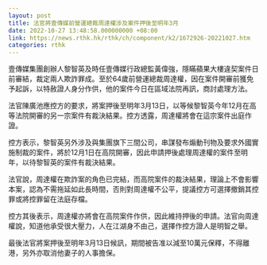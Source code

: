 ```yaml
---
layout: post
title: 法官將壹傳媒前營運總裁周達權涉及案件押後至明年3月
date: 2022-10-27 13:48:58.000000000 +08:00
link: https://news.rthk.hk/rthk/ch/component/k2/1672926-20221027.htm
categories: rthk
---
```


壹傳媒集團創辦人黎智英及時任壹傳媒行政總監黃偉強，隱瞞蘋果大樓違契案件日前審結，裁定兩人欺詐罪成。至於64歲前營運總裁周達權，因在案件開審前獲免予起訴，以特赦證人身分作供，他的案件今日在區域法院再訊，商討處理方法。

法官陳廣池應控方的要求，將案押後至明年3月13日，以等候黎智英今年12月在高等法院開審的另一宗案件有裁決結果。控方透露，周達權將會在這宗案件出庭作證。

控方表示，黎智英另外涉及與集團旗下三間公司，串謀發布煽動刊物及要求外國實施制裁的案件，將於12月1日在高院開審，因此申請押後處理周達權的案件至明年，以待黎智英的案件有裁決結果。

法官說，周達權在欺詐案的角色已完結，而高院案件的裁決結果，理論上不會影響本案，認為不需拖延如此長時間，否則對周達權不公平，提議控方可選擇撤銷其控罪或將控罪留在法庭存檔。

控方其後表示，周達權亦將會在高院案件作供，因此維持押後的申請。法官向周達權說，知道他承受很大壓力，人在江湖身不由己，選擇作控方證人是明智之舉。

最後法官將案押後至明年3月13日候訊，期間被告准以減至10萬元保釋，不得離港，另外亦取消他妻子的人事擔保。

